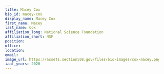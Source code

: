 ```yaml
---
title: Macey Cox
bio_id: macey-cox
display_name: Macey Cox
first_name: Macey
last_name: Cox
affiliation_long: National Science Foundation
affiliation_short: NSF
position: 
office: 
location: 
email: 
image_url: https://assets.section508.gov/files/bio-images/cox-macey.png
iaaf_years: 2020
---
```

